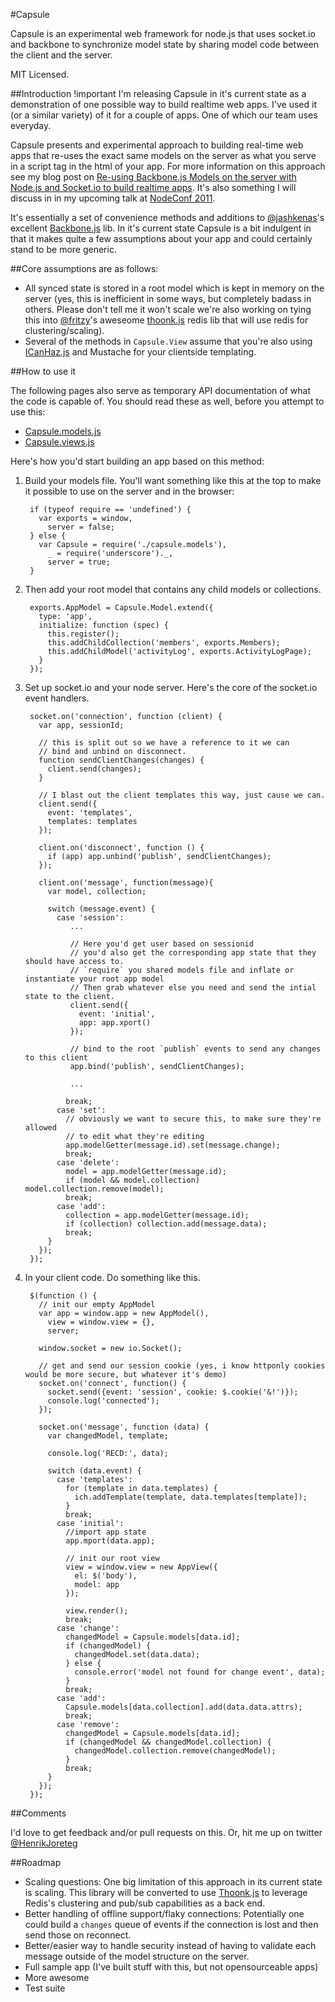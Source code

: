 #Capsule

Capsule is an experimental web framework for node.js that uses socket.io and backbone to synchronize model state by sharing model code between the client and the server.

MIT Licensed.

##Introduction !important
I'm releasing Capsule in it's current state as a demonstration of one possible way to build realtime web apps. I've used it (or a similar variety) of it for a couple of apps. One of which our team uses everyday.

Capsule presents and experimental approach to building real-time web apps that re-uses the exact same models on the server as what you serve in a script tag in the html of your app. For more information on this approach see my blog post on [Re-using Backbone.js Models on the server with Node.js and Socket.io to build realtime apps](http://andyet.net/blog/2011/feb/15/re-using-backbonejs-models-on-the-server-with-node/). It's also something I will discuss in in my upcoming talk at [NodeConf 2011](http://nodeconf.com/).

It's essentially a set of convenience methods and additions to [@jashkenas](http://twitter.com/jashkenas)'s excellent [Backbone.js](http://documentcloud.github.com/backbone/) lib. In it's current state Capsule is a bit indulgent in that it makes quite a few assumptions about your app and could certainly stand to be more generic.

##Core assumptions are as follows:

- All synced state is stored in a root model which is kept in memory on the server (yes, this is inefficient in some ways, but completely badass in others. Please don't tell me it won't scale we're also working on tying this into [@fritzy](http://twitter.com/fritzy)'s aweseome [thoonk.js](https://github.com/andyet/thoonk.js) redis lib that will use redis for clustering/scaling).
- Several of the methods in `Capsule.View` assume that you're also using [ICanHaz.js](http://icanhaz.js) and Mustache for your clientside templating.

##How to use it

The following pages also serve as temporary API documentation of what the code is capable of. You should read these as well, before you attempt to use this:

- [Capsule.models.js](http://andyet.github.com/Capsule/docs/capsule.models.html)
- [Capsule.views.js](http://andyet.github.com/Capsule/docs/capsule.views.html)

Here's how you'd start building an app based on this method:

1. Build your models file. You'll want something like this at the top to make it possible to use on the server and in the browser:

        if (typeof require == 'undefined') {
          var exports = window,
            server = false;
        } else {
          var Capsule = require('./capsule.models'),
            _ = require('underscore')._,
            server = true;
        }


2. Then add your root model that contains any child models or collections.
        
        exports.AppModel = Capsule.Model.extend({
          type: 'app',
          initialize: function (spec) {
            this.register();
            this.addChildCollection('members', exports.Members);
            this.addChildModel('activityLog', exports.ActivityLogPage);
          }
        });

3. Set up socket.io and your node server. Here's the core of the socket.io event handlers.
   
        socket.on('connection', function (client) {
          var app, sessionId;
            
          // this is split out so we have a reference to it we can
          // bind and unbind on disconnect.
          function sendClientChanges(changes) {
            client.send(changes);
          }
            
          // I blast out the client templates this way, just cause we can.
          client.send({
            event: 'templates',
            templates: templates
          });
            
          client.on('disconnect', function () {
            if (app) app.unbind('publish', sendClientChanges);
          });
            
          client.on('message', function(message){
            var model, collection;
            
            switch (message.event) {
              case 'session':
                 ...
                    
                 // Here you'd get user based on sessionid
                 // you'd also get the corresponding app state that they should have access to.
                 // `require` you shared models file and inflate or instantiate your root app model
                 // Then grab whatever else you need and send the intial state to the client.
                 client.send({
                   event: 'initial',
                   app: app.xport()
                 });
                        
                 // bind to the root `publish` events to send any changes to this client
                 app.bind('publish', sendClientChanges);
                        
                 ...
                        
                break;
              case 'set':
                // obviously we want to secure this, to make sure they're allowed
                // to edit what they're editing
                app.modelGetter(message.id).set(message.change);
                break;
              case 'delete':
                model = app.modelGetter(message.id);
                if (model && model.collection) model.collection.remove(model);
                break;
              case 'add':
                collection = app.modelGetter(message.id);
                if (collection) collection.add(message.data);
                break;
            }
          });
        });
    
4. In your client code. Do something like this.
    
        $(function () {
          // init our empty AppModel
          var app = window.app = new AppModel(),
            view = window.view = {},
            server;
            
          window.socket = new io.Socket();
            
          // get and send our session cookie (yes, i know httponly cookies would be more secure, but whatever it's demo)
          socket.on('connect', function() { 
            socket.send({event: 'session', cookie: $.cookie('&!')});
            console.log('connected');
          });
            
          socket.on('message', function (data) { 
            var changedModel, template;
            
            console.log('RECD:', data);
            
            switch (data.event) {
              case 'templates':
                for (template in data.templates) {
                  ich.addTemplate(template, data.templates[template]);
                }
                break;
              case 'initial':
                //import app state
                app.mport(data.app);
                
                // init our root view
                view = window.view = new AppView({
                  el: $('body'),
                  model: app
                });
                
                view.render();
                break;
              case 'change':
                changedModel = Capsule.models[data.id];
                if (changedModel) {
                  changedModel.set(data.data);
                } else {
                  console.error('model not found for change event', data);
                }
                break;
              case 'add':
                Capsule.models[data.collection].add(data.data.attrs);
                break;
              case 'remove':
                changedModel = Capsule.models[data.id];
                if (changedModel && changedModel.collection) {
                  changedModel.collection.remove(changedModel);
                }
                break;
            }
          });
        });


##Comments

I'd love to get feedback and/or pull requests on this. Or, hit me up on twitter [@HenrikJoreteg](http://twitter.com/HenrikJoreteg)

##Roadmap

- Scaling questions: One big limitation of this approach in its current state is scaling. This library will be converted to use [Thoonk.js](https://github.com/andyet/Thoonk.js) to leverage Redis's clustering and pub/sub capabilities as a back end.
- Better handling of offline support/flaky connections: Potentially one could build a `changes` queue of events if the connection is lost and then send those on reconnect.
- Better/easier way to handle security instead of having to validate each message outside of the model structure on the server.
- Full sample app (I've built stuff with this, but not opensourceable apps)
- More awesome
- Test suite